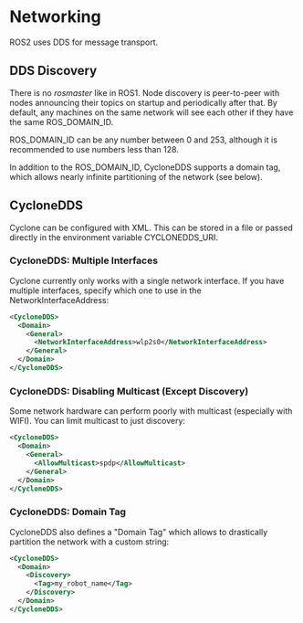 # Networking

ROS2 uses DDS for message transport.

## DDS Discovery

There is no _rosmaster_ like in ROS1. Node discovery is peer-to-peer with nodes
announcing their topics on startup and periodically after that. By default, any
machines on the same network will see each other if they have the same
ROS_DOMAIN_ID.

ROS_DOMAIN_ID can be any number between 0 and 253, although it is recommended
to use numbers less than 128.

In addition to the ROS_DOMAIN_ID, CycloneDDS supports a domain tag, which allows
nearly infinite partitioning of the network (see below).

## CycloneDDS

Cyclone can be configured with XML. This can be stored in a file or passed
directly in the environment variable CYCLONEDDS_URI.

### CycloneDDS: Multiple Interfaces

Cyclone currently only works with a single network interface. If you have multiple
interfaces, specify which one to use in the NetworkInterfaceAddress:

```xml
<CycloneDDS>
  <Domain>
    <General>
      <NetworkInterfaceAddress>wlp2s0</NetworkInterfaceAddress>
    </General>
  </Domain>
</CycloneDDS>
```

### CycloneDDS: Disabling Multicast (Except Discovery)

Some network hardware can perform poorly with multicast (especially with
WIFI). You can limit multicast to just discovery:

```xml
<CycloneDDS>
  <Domain>
    <General>
      <AllowMulticast>spdp</AllowMulticast>
    </General>
  </Domain>
</CycloneDDS>
```

### CycloneDDS: Domain Tag

CycloneDDS also defines a "Domain Tag" which allows to drastically partition
the network with a custom string:

```xml
<CycloneDDS>
  <Domain>
    <Discovery>
      <Tag>my_robot_name</Tag>
    </Discovery>
  </Domain>
</CycloneDDS>
```

